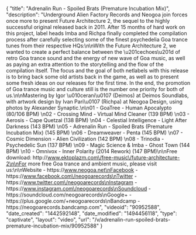 {
    "title": "Adrenalin Run - Spoiled Brats (Premature Incubation Mix)",
    "description": "Underground Alien Factory Records and Neogoa join forces once more to present Future Architecture 2, the sequel to the highly successful original released back in 2011. After 15 months of hard work on this project, label heads Imba and Richpa finally completed the compilation process after carefully selecting some of the finest psychedelia Goa trance tunes from their respective HQs:\n\nWith the Future Architecture 2, we wanted to create a perfect balance between the \u201cechoes\u201d of retro Goa trance sound and the energy of new wave of Goa music, as well as paying an extra attention to the storytelling and the flow of the compilation itself. The focus and the goal of both netlabels with this release is to bring back some old artists back in the game, as well as to present some fresh ideas on our releases for the first time. In the end, the promotion of Goa trance music and culture still is the number one priority for both of us.\n\nMastering by Igor \u010cerani\u0107 (Deimos) at Deimos Soundlabs, with artwork design by Ivan Pari\u0107 (Richpa) at Neogoa Design, using photos by Alexander Synaptic.\n\n01 - GoaTree - Human Apocalypto (80\/106 BPM) \n02 - Crossing Mind - Virtual Mind Cleaner (139 BPM) \n03 - Aerosis - Cape Quetzal (138 BPM) \n04 - Celestial Intelligence - Light After Darkness (143 BPM) \n05 - Adrenalin Run - Spoiled Brats (Premature Incubation Mix) (145 BPM) \n06 - Dreamweaver - Penta (145 BPM) \n07 - Cosmic Dimension - Alien Civilization (142 BPM) \n08 - Trinodia - Psychedelic Sun (137 BPM) \n09 - Magic Science & Imba - Ghost Town (144 BPM) \n10 - Omnivox - Inner Polarity (2014 Rework) (147 BPM)\n\nFree download: http:\/\/www.ektoplazm.com\/free-music\/future-architecture-2\n\nFor more free Goa trance and ambient music, please visit us:\n\nWebsite - https:\/\/www.neogoa.net\nFacebook - https:\/\/www.facebook.com\/neogoarecords\nTwitter - https:\/\/www.twitter.com\/neogoarecords\nInstagram - https:\/\/www.instagram.com\/neogoarecords\nSoundcloud - https:\/\/soundcloud.com\/neogoarecords\nGoogle+ - https:\/\/plus.google.com\/+neogoarecords\nBandcamp - https:\/\/neogoarecords.bandcamp.com",
    "videoid": "90952588",
    "date_created": "1442592148",
    "date_modified": "1494456118",
    "type": "captivate",
    "layout": "video",
    "url": "\/v\/adrenalin-run-spoiled-brats-premature-incubation-mix\/90952588"
}